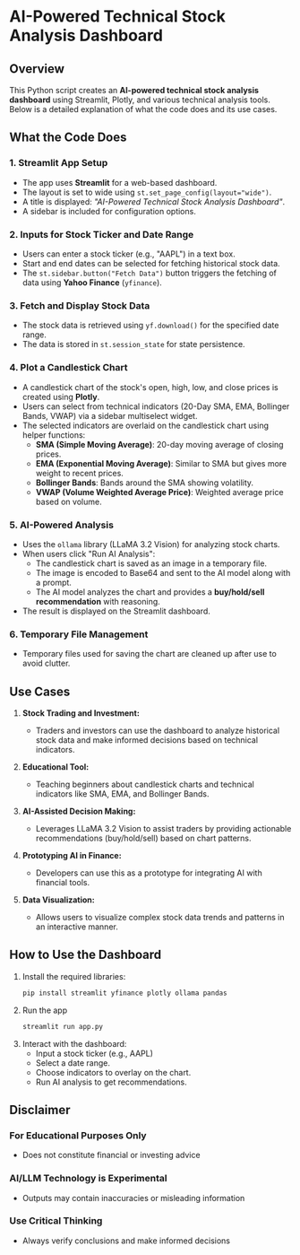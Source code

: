 # AI-Powered Technical Stock Analysis Dashboard

## **Overview**
This Python script creates an **AI-powered technical stock analysis dashboard** using Streamlit, Plotly, and various technical analysis tools. Below is a detailed explanation of what the code does and its use cases.



## **What the Code Does**

### **1. Streamlit App Setup**
- The app uses **Streamlit** for a web-based dashboard.
- The layout is set to wide using `st.set_page_config(layout="wide")`.
- A title is displayed: *"AI-Powered Technical Stock Analysis Dashboard"*.
- A sidebar is included for configuration options.



### **2. Inputs for Stock Ticker and Date Range**
- Users can enter a stock ticker (e.g., "AAPL") in a text box.
- Start and end dates can be selected for fetching historical stock data.
- The `st.sidebar.button("Fetch Data")` button triggers the fetching of data using **Yahoo Finance** (`yfinance`).



### **3. Fetch and Display Stock Data**
- The stock data is retrieved using `yf.download()` for the specified date range.
- The data is stored in `st.session_state` for state persistence.



### **4. Plot a Candlestick Chart**
- A candlestick chart of the stock's open, high, low, and close prices is created using **Plotly**.
- Users can select from technical indicators (20-Day SMA, EMA, Bollinger Bands, VWAP) via a sidebar multiselect widget.
- The selected indicators are overlaid on the candlestick chart using helper functions:
  - **SMA (Simple Moving Average)**: 20-day moving average of closing prices.
  - **EMA (Exponential Moving Average)**: Similar to SMA but gives more weight to recent prices.
  - **Bollinger Bands**: Bands around the SMA showing volatility.
  - **VWAP (Volume Weighted Average Price)**: Weighted average price based on volume.



### **5. AI-Powered Analysis**
- Uses the `ollama` library (LLaMA 3.2 Vision) for analyzing stock charts.
- When users click "Run AI Analysis":
  - The candlestick chart is saved as an image in a temporary file.
  - The image is encoded to Base64 and sent to the AI model along with a prompt.
  - The AI model analyzes the chart and provides a **buy/hold/sell recommendation** with reasoning.
- The result is displayed on the Streamlit dashboard.



### **6. Temporary File Management**
- Temporary files used for saving the chart are cleaned up after use to avoid clutter.



## **Use Cases**

1. **Stock Trading and Investment:**
   - Traders and investors can use the dashboard to analyze historical stock data and make informed decisions based on technical indicators.

2. **Educational Tool:**
   - Teaching beginners about candlestick charts and technical indicators like SMA, EMA, and Bollinger Bands.

3. **AI-Assisted Decision Making:**
   - Leverages LLaMA 3.2 Vision to assist traders by providing actionable recommendations (buy/hold/sell) based on chart patterns.

4. **Prototyping AI in Finance:**
   - Developers can use this as a prototype for integrating AI with financial tools.

5. **Data Visualization:**
   - Allows users to visualize complex stock data trends and patterns in an interactive manner.



## **How to Use the Dashboard**

1. Install the required libraries:
   ```bash
   pip install streamlit yfinance plotly ollama pandas
   ```
2. Run the app 
    ```bash
    streamlit run app.py
    ```
3. Interact with the dashboard:
   - Input a stock ticker (e.g., AAPL)
   - Select a date range.
   - Choose indicators to overlay on the chart.
   - Run AI analysis to get recommendations.

## **Disclaimer**

### For Educational Purposes Only
- Does not constitute financial or investing advice 
### AI/LLM Technology is Experimental
- Outputs may contain inaccuracies or misleading information
### Use Critical Thinking
- Always verify conclusions and make informed decisions
